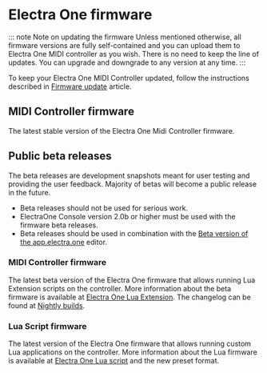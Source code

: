 # Electra One firmware

::: note Note on updating the firmware
Unless mentioned otherwise, all firmware versions are fully self-contained and you can upload them to Electra One MIDI controller as you wish. There is no need to keep the line of updates. You can upgrade and downgrade to any version at any time.
:::

To keep your Electra One MIDI Controller updated, follow the instructions described in [Firmware update](../electraoneconsole.html#firmware-update) article.


## MIDI Controller firmware

The latest stable version of the Electra One Midi Controller firmware.

<downloadButton href="/firmware-1.5.frm.zip" description="version 1.5 (9 Feb 2021)"/>


## Public beta releases
The beta releases are development snapshots meant for user testing and providing the user feedback. Majority of betas will become a public release in the future.

- Beta releases should not be used for serious work.
- ElectraOne Console version 2.0b or higher must be used with the firmware beta releases.
- Beta releases should be used in combination with the [Beta version of the app.electra.one](https://beta.electra.one/) editor.


### MIDI Controller firmware

The latest beta version of the Electra One firmware that allows running Lua Extension scripts on the controller. More information about the beta firmware is available at [Electra One Lua Extension](../developers/luaext.md). The changelog can be found at [Nightly builds](../developers/nightly.md).

<downloadLink filename="firmware-2.0.5b.img.zip" href="/firmware-2.0.5b.img.zip" description="version 2.0.5b (14 June 2021)"/>


### Lua Script firmware

The latest version of the Electra One firmware that allows running custom Lua applications on the controller. More information about the Lua firmware is available at [Electra One Lua script](../developers/lua.md) and the new preset format.

<downloadLink filename="firmware-lua-0.1.1.img.zip" href="/firmware-lua-0.1.1.img.zip" description="version 0.1 (24 May 2021)"/>
